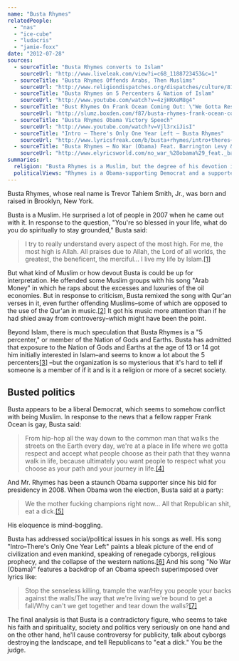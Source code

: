 ```yaml
---
name: "Busta Rhymes"
relatedPeople:
  - "nas"
  - "ice-cube"
  - "ludacris"
  - "jamie-foxx"
date: "2012-07-28"
sources:
  - sourceTitle: "Busta Rhymes converts to Islam"
    sourceUrl: "http://www.liveleak.com/view?i=c68_1188723453&c=1"
  - sourceTitle: "Busta Rhymes Offends Arabs, Then Muslims"
    sourceUrl: "http://www.religiondispatches.org/dispatches/culture/819/busta_rhymes_offends_arabs,_then_muslims/"
  - sourceTitle: "Busta Rhymes on 5 Percenters & Nation of Islam"
    sourceUrl: "http://www.youtube.com/watch?v=4zjHRXeM8g4"
  - sourceTitle: "Bust Rhymes On Frank Ocean Coming Out: \"We Gotta Respect & Accept What People Choose"
    sourceUrl: "http://slumz.boxden.com/f87/busta-rhymes-frank-ocean-coming-out-we-gotta-respect-accept-what-people-choose-1780312/"
  - sourceTitle: "Busta Rhymes Obama Victory Speech"
    sourceUrl: "http://www.youtube.com/watch?v=Vjl3rxiJisI"
  - sourceTitle: "Intro – There's Only One Year Left – Busta Rhymes"
    sourceUrl: "http://www.lyricsfreak.com/b/busta+rhymes/intro+theres+only+one+year+left_20026159.html"
  - sourceTitle: "Busta Rhymes – No War (Obama) Feat. Barrington Levy & Offishall Lyrics"
    sourceUrl: "http://www.elyricsworld.com/no_war_%28obama%29_feat._barringtton_levy_,,_kardinal_offishall_lyrics_busta_rhymes.html"
summaries:
  religion: "Busta Rhymes is a Muslim, but the degree of his devotion is debatable."
  politicalViews: "Rhymes is a Obama-supporting Democrat and a supporter of gay rights. He seems to be quite opposed to the Republican Party."
---
```


Busta Rhymes, whose real name is Trevor Tahiem Smith, Jr., was born and raised in Brooklyn, New York.

Busta is a Muslim. He surprised a lot of people in 2007 when he came out with it. In response to the question, "You're so blessed in your life, what do you do spiritually to stay grounded," Busta said:

>I try to really understand every aspect of the most high. For me, the most high is Allah. All praises due to Allah, the Lord of all worlds, the greatest, the beneficent, the merciful… I live my life by Islam.<a class="source-citation" href="#http%3A%2F%2Fwww.liveleak.com%2Fview%3Fi%3Dc68_1188723453%26c%3D1" title="Busta Rhymes converts to Islam">[1]</a>

But what kind of Muslim or how devout Busta is could be up for interpretation. He offended some Muslim groups with his song "Arab Money" in which he raps about the excesses and luxuries of the oil economies. But in response to criticism, Busta remixed the song with Qur'an verses in it, even further offending Muslims–some of which are opposed to the use of the Qur'an in music.<a class="source-citation" href="#http%3A%2F%2Fwww.religiondispatches.org%2Fdispatches%2Fculture%2F819%2Fbusta_rhymes_offends_arabs%2C_then_muslims%2F" title="Busta Rhymes Offends Arabs, Then Muslims">[2]</a> It got his music more attention than if he had shied away from controversy–which might have been the point.

Beyond Islam, there is much speculation that Busta Rhymes is a "5 percenter," or member of the Nation of Gods and Earths. Busta has admitted that exposure to the Nation of Gods and Earths at the age of 13 or 14 got him initially interested in Islam–and seems to know a lot about the 5 percenters<a class="source-citation" href="#http%3A%2F%2Fwww.youtube.com%2Fwatch%3Fv%3D4zjHRXeM8g4" title="Busta Rhymes on 5 Percenters &amp; Nation of Islam">[3]</a> –but the organization is so mysterious that it's hard to tell if someone is a member of if it and is it a religion or more of a secret society.


## Busted politics

Busta appears to be a liberal Democrat, which seems to somehow conflict with being Muslim. In response to the news that a fellow rapper Frank Ocean is gay, Busta said:

>From hip-hop all the way down to the common man that walks the streets on the Earth every day, we're at a place in life where we gotta respect and accept what people choose as their path that they wanna walk in life, because ultimately you want people to respect what you choose as your path and your journey in life.<a class="source-citation" href="#http%3A%2F%2Fslumz.boxden.com%2Ff87%2Fbusta-rhymes-frank-ocean-coming-out-we-gotta-respect-accept-what-people-choose-1780312%2F" title="Bust Rhymes On Frank Ocean Coming Out: &quot;We Gotta Respect &amp; Accept What People Choose">[4]</a>

And Mr. Rhymes has been a staunch Obama supporter since his bid for presidency in 2008. When Obama won the election, Busta said at a party:

>We the mother fucking champions right now… All that Republican shit, eat a dick.<a class="source-citation" href="#http%3A%2F%2Fwww.youtube.com%2Fwatch%3Fv%3DVjl3rxiJisI" title="Busta Rhymes Obama Victory Speech">[5]</a>

His eloquence is mind-boggling.

Busta has addressed social/political issues in his songs as well. His song "Intro–There's Only One Year Left" paints a bleak picture of the end of civilization and even mankind, speaking of renegade cyborgs, religious prophecy, and the collapse of the western nations.<a class="source-citation" href="#http%3A%2F%2Fwww.lyricsfreak.com%2Fb%2Fbusta%2Brhymes%2Fintro%2Btheres%2Bonly%2Bone%2Byear%2Bleft_20026159.html" title="Intro – There&apos;s Only One Year Left – Busta Rhymes">[6]</a> And his song "No War (Obama)" features a backdrop of an Obama speech superimposed over lyrics like:

>Stop the senseless killing, trample the war/Hey you people your backs against the walls/The way that we're living we're bound to get a fall/Why can't we get together and tear down the walls?<a class="source-citation" href="#http%3A%2F%2Fwww.elyricsworld.com%2Fno_war_%2528obama%2529_feat._barringtton_levy_%2C%2C_kardinal_offishall_lyrics_busta_rhymes.html" title="Busta Rhymes – No War (Obama) Feat. Barrington Levy &amp; Offishall Lyrics">[7]</a>

The final analysis is that Busta is a contradictory figure, who seems to take his faith and spirituality, society and politics very seriously on one hand and on the other hand, he'll cause controversy for publicity, talk about cyborgs destroying the landscape, and tell Republicans to "eat a dick." You be the judge.